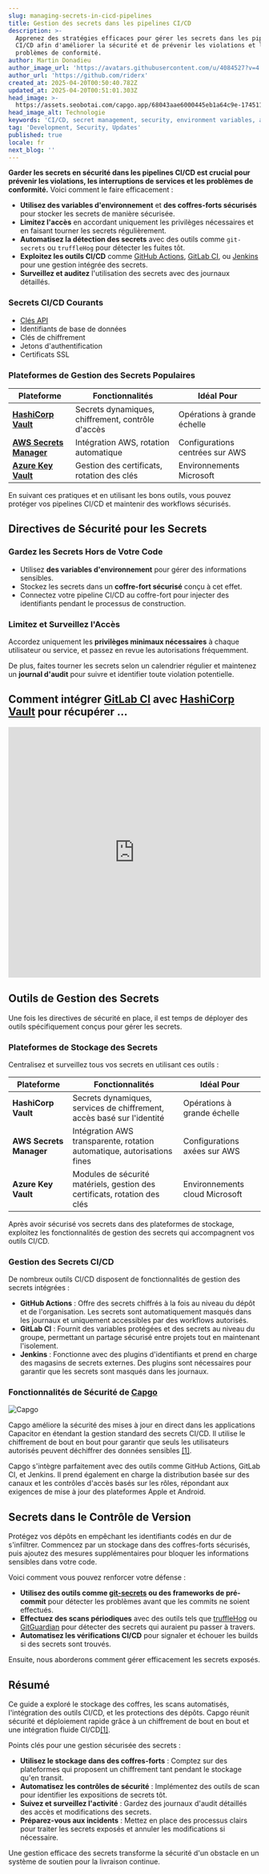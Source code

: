 ```yaml
---
slug: managing-secrets-in-cicd-pipelines
title: Gestion des secrets dans les pipelines CI/CD
description: >-
  Apprenez des stratégies efficaces pour gérer les secrets dans les pipelines
  CI/CD afin d'améliorer la sécurité et de prévenir les violations et les
  problèmes de conformité.
author: Martin Donadieu
author_image_url: 'https://avatars.githubusercontent.com/u/4084527?v=4'
author_url: 'https://github.com/riderx'
created_at: 2025-04-20T00:50:40.782Z
updated_at: 2025-04-20T00:51:01.303Z
head_image: >-
  https://assets.seobotai.com/capgo.app/68043aae6000445eb1a64c9e-1745110261303.jpg
head_image_alt: Technologie
keywords: 'CI/CD, secret management, security, environment variables, automated scanning'
tag: 'Development, Security, Updates'
published: true
locale: fr
next_blog: ''
---
```

**Garder les secrets en sécurité dans les pipelines CI/CD est crucial pour prévenir les violations, les interruptions de services et les problèmes de conformité.** Voici comment le faire efficacement :

-   **Utilisez des variables d'environnement** et **des coffres-forts sécurisés** pour stocker les secrets de manière sécurisée.
-   **Limitez l'accès** en accordant uniquement les privilèges nécessaires et en faisant tourner les secrets régulièrement.
-   **Automatisez la détection des secrets** avec des outils comme `git-secrets` ou `truffleHog` pour détecter les fuites tôt.
-   **Exploitez les outils CI/CD** comme [GitHub Actions](https://docs.github.com/actions), [GitLab CI](https://docs.gitlab.com/ee/ci/), ou [Jenkins](https://www.jenkins.io/) pour une gestion intégrée des secrets.
-   **Surveillez et auditez** l'utilisation des secrets avec des journaux détaillés.

### Secrets CI/CD Courants

-   [Clés API](https://capgo.app/docs/webapp/api-keys/)
-   Identifiants de base de données
-   Clés de chiffrement
-   Jetons d'authentification
-   Certificats SSL

### Plateformes de Gestion des Secrets Populaires

| Plateforme | Fonctionnalités | Idéal Pour |
| --- | --- | --- |
| **[HashiCorp Vault](https://www.hashicorp.com/products/vault)** | Secrets dynamiques, chiffrement, contrôle d'accès | Opérations à grande échelle |
| **[AWS Secrets Manager](https://docs.aws.amazon.com/secretsmanager/)** | Intégration AWS, rotation automatique | Configurations centrées sur AWS |
| **[Azure Key Vault](https://learn.microsoft.com/en-us/azure/key-vault/)** | Gestion des certificats, rotation des clés | Environnements Microsoft |

En suivant ces pratiques et en utilisant les bons outils, vous pouvez protéger vos pipelines CI/CD et maintenir des workflows sécurisés.

## Directives de Sécurité pour les Secrets

### Gardez les Secrets Hors de Votre Code

-   Utilisez **des variables d'environnement** pour gérer des informations sensibles.
-   Stockez les secrets dans un **coffre-fort sécurisé** conçu à cet effet.
-   Connectez votre pipeline CI/CD au coffre-fort pour injecter des identifiants pendant le processus de construction.

### Limitez et Surveillez l'Accès

Accordez uniquement les **privilèges minimaux nécessaires** à chaque utilisateur ou service, et passez en revue les autorisations fréquemment.

De plus, faites tourner les secrets selon un calendrier régulier et maintenez un **journal d'audit** pour suivre et identifier toute violation potentielle.

## Comment intégrer [GitLab CI](https://docs.gitlab.com/ee/ci/) avec [HashiCorp Vault](https://www.hashicorp.com/products/vault) pour récupérer ...

<iframe src="https://www.youtube.com/embed/NsPcl4rqy9A" aria-label="YouTube video player" frameborder="0" allow="accelerometer; autoplay; clipboard-write; encrypted-media; gyroscope; picture-in-picture; web-share" referrerpolicy="strict-origin-when-cross-origin" style="width: 100%; height: 500px;" allowfullscreen></iframe>

## Outils de Gestion des Secrets

Une fois les directives de sécurité en place, il est temps de déployer des outils spécifiquement conçus pour gérer les secrets.

### Plateformes de Stockage des Secrets

Centralisez et surveillez tous vos secrets en utilisant ces outils :

| Plateforme | Fonctionnalités | Idéal Pour |
| --- | --- | --- |
| **HashiCorp Vault** | Secrets dynamiques, services de chiffrement, accès basé sur l'identité | Opérations à grande échelle |
| **AWS Secrets Manager** | Intégration AWS transparente, rotation automatique, autorisations fines | Configurations axées sur AWS |
| **Azure Key Vault** | Modules de sécurité matériels, gestion des certificats, rotation des clés | Environnements cloud Microsoft |

Après avoir sécurisé vos secrets dans des plateformes de stockage, exploitez les fonctionnalités de gestion des secrets qui accompagnent vos outils CI/CD.

### Gestion des Secrets CI/CD

De nombreux outils CI/CD disposent de fonctionnalités de gestion des secrets intégrées :

-   **GitHub Actions** : Offre des secrets chiffrés à la fois au niveau du dépôt et de l'organisation. Les secrets sont automatiquement masqués dans les journaux et uniquement accessibles par des workflows autorisés.
-   **GitLab CI** : Fournit des variables protégées et des secrets au niveau du groupe, permettant un partage sécurisé entre projets tout en maintenant l'isolement.
-   **Jenkins** : Fonctionne avec des plugins d'identifiants et prend en charge des magasins de secrets externes. Des plugins sont nécessaires pour garantir que les secrets sont masqués dans les journaux.

### Fonctionnalités de Sécurité de [Capgo](https://capgo.app/)

![Capgo](https://assets.seobotai.com/capgo.app/68043aae6000445eb1a64c9e/37a0fc028bf1f414683e8dee42eedfb0.jpg)

Capgo améliore la sécurité des mises à jour en direct dans les applications Capacitor en étendant la gestion standard des secrets CI/CD. Il utilise le chiffrement de bout en bout pour garantir que seuls les utilisateurs autorisés peuvent déchiffrer des données sensibles [\[1\]](https://capgo.app/).

Capgo s'intègre parfaitement avec des outils comme GitHub Actions, GitLab CI, et Jenkins. Il prend également en charge la distribution basée sur des canaux et les contrôles d'accès basés sur les rôles, répondant aux exigences de mise à jour des plateformes Apple et Android.

## Secrets dans le Contrôle de Version

Protégez vos dépôts en empêchant les identifiants codés en dur de s'infiltrer. Commencez par un stockage dans des coffres-forts sécurisés, puis ajoutez des mesures supplémentaires pour bloquer les informations sensibles dans votre code.

Voici comment vous pouvez renforcer votre défense :

-   **Utilisez des outils comme [git-secrets](https://github.com/awslabs/git-secrets) ou des frameworks de pré-commit** pour détecter les problèmes avant que les commits ne soient effectués.
-   **Effectuez des scans périodiques** avec des outils tels que [truffleHog](https://github.com/trufflesecurity/trufflehog) ou [GitGuardian](https://www.gitguardian.com/) pour détecter des secrets qui auraient pu passer à travers.
-   **Automatisez les vérifications CI/CD** pour signaler et échouer les builds si des secrets sont trouvés.

Ensuite, nous aborderons comment gérer efficacement les secrets exposés.

## Résumé

Ce guide a exploré le stockage des coffres, les scans automatisés, l'intégration des outils CI/CD, et les protections des dépôts. Capgo réunit sécurité et déploiement rapide grâce à un chiffrement de bout en bout et une intégration fluide CI/CD[\[1\]](https://capgo.app/).

Points clés pour une gestion sécurisée des secrets :

-   **Utilisez le stockage dans des coffres-forts** : Comptez sur des plateformes qui proposent un chiffrement tant pendant le stockage qu'en transit.
-   **Automatisez les contrôles de sécurité** : Implémentez des outils de scan pour identifier les expositions de secrets tôt.
-   **Suivez et surveillez l'activité** : Gardez des journaux d'audit détaillés des accès et modifications des secrets.
-   **Préparez-vous aux incidents** : Mettez en place des processus clairs pour traiter les secrets exposés et annuler les modifications si nécessaire.

Une gestion efficace des secrets transforme la sécurité d'un obstacle en un système de soutien pour la livraison continue.
